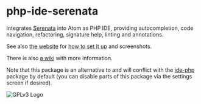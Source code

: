 # php-ide-serenata
Integrates [Serenata](https://gitlab.com/Serenata/Serenata) into Atom as PHP IDE, providing autocompletion, code navigation, refactoring, signature help, linting and annotations.

See also [the website](https://serenata.gitlab.io/) for [how to set it up](https://serenata.gitlab.io/#what-do-i-need) and screenshots.

There is also [a wiki](https://github.com/Gert-dev/php-ide-serenata/wiki) with more information.

Note that this package is an alternative to and will conflict with the [ide-php](https://atom.io/packages/ide-php) package by default (you can disable parts of this package via the settings screen if desired).

![GPLv3 Logo](http://gplv3.fsf.org/gplv3-127x51.png)
